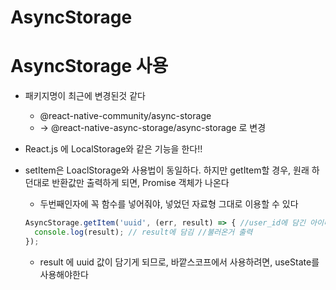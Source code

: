 # AsyncStorage

# AsyncStorage 사용

- 패키지명이 최근에 변경된것 같다
    - @react-native-community/async-storage
    - → @react-native-async-storage/async-storage 로 변경

- React.js 에 LocalStorage와 같은 기능을 한다!!

- setItem은 LoaclStorage와 사용법이 동일하다. 하지만 getItem할 경우, 원래 하던대로 반환값만 출력하게 되면, Promise 객체가 나온다
    
    
    - 두번째인자에 꼭 함수를 넣어줘야, 넣었던 자료형 그대로 이용할 수 있다
    
    ```jsx
    AsyncStorage.getItem('uuid', (err, result) => { //user_id에 담긴 아이디 불러오기
      console.log(result); // result에 담김 //불러온거 출력
    });
    ```
    
    - result 에 uuid 값이 담기게 되므로, 바깥스코프에서 사용하려면, useState를 사용해야한다